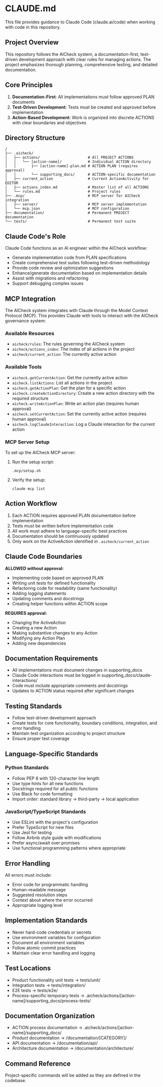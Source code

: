 # CLAUDE.md

This file provides guidance to Claude Code (claude.ai/code) when working with code in this repository.

## Project Overview

This repository follows the AICheck system, a documentation-first, test-driven development approach with clear rules for managing actions. The project emphasizes thorough planning, comprehensive testing, and detailed documentation.

## Core Principles

1. **Documentation-First**: All implementations must follow approved PLAN documents
2. **Test-Driven Development**: Tests must be created and approved before implementation
3. **Action-Based Development**: Work is organized into discrete ACTIONS with clear boundaries and objectives

## Directory Structure

```
/
├── .aicheck/
│   ├── actions/                      # All PROJECT ACTIONS
│   │   └── [action-name]/            # Individual ACTION directory
│   │       ├── [action-name]-plan.md # ACTION PLAN (requires approval)
│   │       └── supporting_docs/      # ACTION-specific documentation
│   ├── current_action                # Current ActionActivity for EDITOR
│   ├── actions_index.md              # Master list of all ACTIONS
│   └── rules.md                      # Project rules
├── .mcp/                             # MCP server for AICheck integration
│   ├── server/                       # MCP server implementation
│   └── mcp.json                      # MCP configuration
├── documentation/                    # Permanent PROJECT documentation
└── tests/                            # Permanent test suite
```

## Claude Code's Role

Claude Code functions as an AI engineer within the AICheck workflow:
- Generate implementation code from PLAN specifications
- Create comprehensive test suites following test-driven methodology
- Provide code review and optimization suggestions
- Enhance/generate documentation based on implementation details
- Assist with migrations and refactoring
- Support debugging complex issues

## MCP Integration

The AICheck system integrates with Claude through the Model Context Protocol (MCP). This provides Claude with tools to interact with the AICheck governance system:

### Available Resources

- `aicheck/rules`: The rules governing the AICheck system
- `aicheck/actions_index`: The index of all actions in the project
- `aicheck/current_action`: The currently active action

### Available Tools

- `aicheck.getCurrentAction`: Get the currently active action
- `aicheck.listActions`: List all actions in the project
- `aicheck.getActionPlan`: Get the plan for a specific action
- `aicheck.createActionDirectory`: Create a new action directory with the required structure
- `aicheck.writeActionPlan`: Write an action plan (requires human approval)
- `aicheck.setCurrentAction`: Set the currently active action (requires human approval)
- `aicheck.logClaudeInteraction`: Log a Claude interaction for the current action

### MCP Server Setup

To set up the AICheck MCP server:

1. Run the setup script:
   ```
   .mcp/setup.sh
   ```

2. Verify the setup:
   ```
   claude mcp list
   ```

## Action Workflow

1. Each ACTION requires approved PLAN documentation before implementation
2. Tests must be written before implementation code
3. All work must adhere to language-specific best practices
4. Documentation should be continuously updated
5. Only work on the ActiveAction identified in `.aicheck/current_action`

## Claude Code Boundaries

**ALLOWED without approval:**
- Implementing code based on approved PLAN
- Writing unit tests for defined functionality
- Refactoring code for readability (same functionality)
- Adding logging statements
- Updating comments and docstrings
- Creating helper functions within ACTION scope

**REQUIRES approval:**
- Changing the ActiveAction
- Creating a new Action
- Making substantive changes to any Action
- Modifying any Action Plan
- Adding new dependencies

## Documentation Requirements

- All implementations must document changes in supporting_docs
- Claude Code interactions must be logged in supporting_docs/claude-interactions/
- Code must include appropriate comments and docstrings
- Updates to ACTION status required after significant changes

## Testing Standards

- Follow test-driven development approach
- Create tests for core functionality, boundary conditions, integration, and error handling
- Maintain test organization according to project structure
- Ensure proper test coverage

## Language-Specific Standards

### Python Standards
- Follow PEP 8 with 120-character line length
- Use type hints for all new functions
- Docstrings required for all public functions
- Use Black for code formatting
- Import order: standard library → third-party → local application

### JavaScript/TypeScript Standards
- Use ESLint with the project's configuration
- Prefer TypeScript for new files
- Use Jest for testing
- Follow Airbnb style guide with modifications
- Prefer async/await over promises
- Use functional programming patterns where appropriate

## Error Handling

All errors must include:
- Error code for programmatic handling
- Human-readable message
- Suggested resolution steps
- Context about where the error occurred
- Appropriate logging level

## Implementation Standards

- Never hard-code credentials or secrets
- Use environment variables for configuration
- Document all environment variables
- Follow atomic commit practices
- Maintain clear error handling and logging

## Test Locations

- Product functionality unit tests → tests/unit/
- Integration tests → tests/integration/
- E2E tests → tests/e2e/
- Process-specific temporary tests → .aicheck/actions/[action-name]/supporting_docs/process-tests/

## Documentation Organization

- ACTION process documentation → .aicheck/actions/[action-name]/supporting_docs/
- Product documentation → /documentation/[CATEGORY]/
- API documentation → /documentation/api/
- Architecture documentation → /documentation/architecture/

## Command Reference

Project-specific commands will be added as they are defined in the codebase.